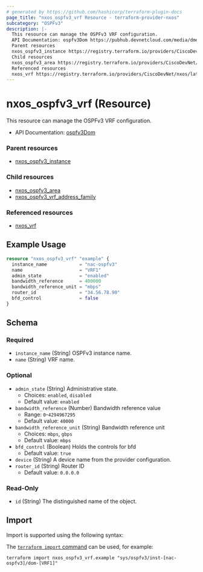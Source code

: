 ```yaml
---
# generated by https://github.com/hashicorp/terraform-plugin-docs
page_title: "nxos_ospfv3_vrf Resource - terraform-provider-nxos"
subcategory: "OSPFv3"
description: |-
  This resource can manage the OSPFv3 VRF configuration.
  API Documentation: ospfv3Dom https://pubhub.devnetcloud.com/media/dme-docs-10-2-2/docs/Routing%20and%20Forwarding/ospfv3:Dom/
  Parent resources
  nxos_ospfv3_instance https://registry.terraform.io/providers/CiscoDevNet/nxos/latest/docs/resources/ospfv3_instance
  Child resources
  nxos_ospfv3_area https://registry.terraform.io/providers/CiscoDevNet/nxos/latest/docs/resources/ospfv3_areanxos_ospfv3_vrf_address_family https://registry.terraform.io/providers/CiscoDevNet/nxos/latest/docs/resources/ospfv3_vrf_address_family
  Referenced resources
  nxos_vrf https://registry.terraform.io/providers/CiscoDevNet/nxos/latest/docs/resources/vrf
---
```


# nxos_ospfv3_vrf (Resource)

This resource can manage the OSPFv3 VRF configuration.

- API Documentation: [ospfv3Dom](https://pubhub.devnetcloud.com/media/dme-docs-10-2-2/docs/Routing%20and%20Forwarding/ospfv3:Dom/)

### Parent resources

- [nxos_ospfv3_instance](https://registry.terraform.io/providers/CiscoDevNet/nxos/latest/docs/resources/ospfv3_instance)

### Child resources

- [nxos_ospfv3_area](https://registry.terraform.io/providers/CiscoDevNet/nxos/latest/docs/resources/ospfv3_area)
- [nxos_ospfv3_vrf_address_family](https://registry.terraform.io/providers/CiscoDevNet/nxos/latest/docs/resources/ospfv3_vrf_address_family)

### Referenced resources

- [nxos_vrf](https://registry.terraform.io/providers/CiscoDevNet/nxos/latest/docs/resources/vrf)

## Example Usage

```terraform
resource "nxos_ospfv3_vrf" "example" {
  instance_name            = "nac-ospfv3"
  name                     = "VRF1"
  admin_state              = "enabled"
  bandwidth_reference      = 400000
  bandwidth_reference_unit = "mbps"
  router_id                = "34.56.78.90"
  bfd_control              = false
}
```

<!-- schema generated by tfplugindocs -->
## Schema

### Required

- `instance_name` (String) OSPFv3 instance name.
- `name` (String) VRF name.

### Optional

- `admin_state` (String) Administrative state.
  - Choices: `enabled`, `disabled`
  - Default value: `enabled`
- `bandwidth_reference` (Number) Bandwidth reference value
  - Range: `0`-`4294967295`
  - Default value: `40000`
- `bandwidth_reference_unit` (String) Bandwidth reference unit
  - Choices: `mbps`, `gbps`
  - Default value: `mbps`
- `bfd_control` (Boolean) Holds the controls for bfd
  - Default value: `true`
- `device` (String) A device name from the provider configuration.
- `router_id` (String) Router ID
  - Default value: `0.0.0.0`

### Read-Only

- `id` (String) The distinguished name of the object.

## Import

Import is supported using the following syntax:

The [`terraform import` command](https://developer.hashicorp.com/terraform/cli/commands/import) can be used, for example:

```shell
terraform import nxos_ospfv3_vrf.example "sys/ospfv3/inst-[nac-ospfv3]/dom-[VRF1]"
```
